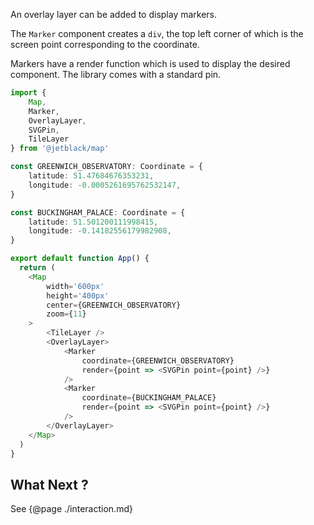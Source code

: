 An overlay layer can be added to display markers.

The `Marker` component creates a `div`, the top left corner
of which is the screen point corresponding to the coordinate.

Markers have a render function which is used to display the
desired component. The library comes with a standard pin.

```typescript
import {
    Map,
    Marker,
    OverlayLayer,
    SVGPin,
    TileLayer
} from '@jetblack/map'

const GREENWICH_OBSERVATORY: Coordinate = {
    latitude: 51.47684676353231,
    longitude: -0.0005261695762532147,
}

const BUCKINGHAM_PALACE: Coordinate = {
    latitude: 51.501200111998415,
    longitude: -0.14182556179982908,
}

export default function App() {
  return (
    <Map
        width='600px'
        height='400px'
        center={GREENWICH_OBSERVATORY}
        zoom={11}
    >
        <TileLayer />
        <OverlayLayer>
            <Marker
                coordinate={GREENWICH_OBSERVATORY}
                render={point => <SVGPin point={point} />}
            />
            <Marker
                coordinate={BUCKINGHAM_PALACE}
                render={point => <SVGPin point={point} />}
            />
        </OverlayLayer>
    </Map>
  )
}
```

## What Next ?

See {@page ./interaction.md}
